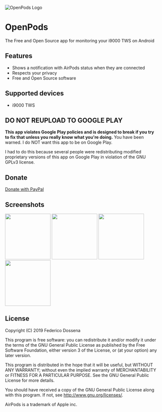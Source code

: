 ![OpenPods Logo](fastlane/metadata/android/en-US/images/featureGraphic.png)

# OpenPods
The Free and Open Source app for monitoring your i9000 TWS on Android

## Features
* Shows a notification with AirPods status when they are connected
* Respects your privacy
* Free and Open Source software

## Supported devices
* i9000 TWS

## DO NOT REUPLOAD TO GOOGLE PLAY
**This app violates Google Play policies and is designed to break if you try to fix that unless you really know what you're doing.** You have been warned. I do NOT want this app to be on Google Play.

I had to do this because several people were redistributing modified proprietary versions of this app on Google Play in violation of the GNU GPLv3 license.

## Donate
[Donate with PayPal](https://www.paypal.me/sineisochronic)

## Screenshots
<img src="fastlane/metadata/android/en-US/images/phoneScreenshots/screen1.png" height="150px">  
<img src="fastlane/metadata/android/en-US/images/phoneScreenshots/screen2.png" height="150px">  
<img src="fastlane/metadata/android/en-US/images/phoneScreenshots/screen3.png" height="150px">
<img src="fastlane/metadata/android/en-US/images/phoneScreenshots/screen4.png" height="150px">

## License
Copyright (C) 2019 Federico Dossena

This program is free software: you can redistribute it and/or modify
it under the terms of the GNU General Public License as published by
the Free Software Foundation, either version 3 of the License, or
(at your option) any later version.

This program is distributed in the hope that it will be useful,
but WITHOUT ANY WARRANTY; without even the implied warranty of
MERCHANTABILITY or FITNESS FOR A PARTICULAR PURPOSE.  See the
GNU General Public License for more details.

You should have received a copy of the GNU General Public License
along with this program.  If not, see <http://www.gnu.org/licenses/>.

AirPods is a trademark of Apple inc.

